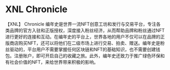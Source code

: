 # XNL Chronicle 
【XNL】 Chronicle
编年史是世界一流NFT创意工坊和发行与交易平台，专注各类品牌的官方入驻和正版授权，深度接入粉丝经济，从而帮助品牌和粉丝通过NFT进行更好的连接和互动。在编年史的平台上，世界各地的用户不仅可以在品牌的正版商店购买NFT，还可以将他们在二级市场上进行交易、拍卖、赠送。编年史是粉丝驱动的，平台用户不需要掌握任何区块链和NFT的基础知识，也不需要创建钱包。注册账户，即可开启自己的收藏之旅。此外，编年史还致力于推广绿色环保和有社会价值的NFT，来给世界带来积极的影响。
